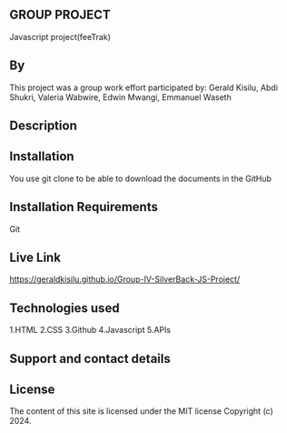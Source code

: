 ## GROUP PROJECT
Javascript project(feeTrak)
## By 
This project was a group work effort participated by:
Gerald Kisilu,
Abdi Shukri,
Valeria Wabwire,
Edwin Mwangi,
Emmanuel Waseth

## Description


## Installation
You use git clone to be able to download the documents in the GitHub

## Installation Requirements
Git

## Live Link
https://geraldkisilu.github.io/Group-IV-SilverBack-JS-Project/

## Technologies used
1.HTML
 2.CSS
 3.Github
 4.Javascript
5.APIs

## Support and contact details


## License
The content of this site is licensed under the MIT license Copyright (c) 2024.
